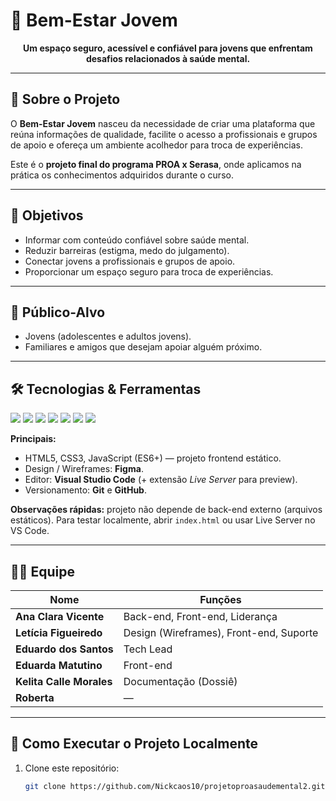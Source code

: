 # 🌱 Bem-Estar Jovem  

<p align="center">
  <strong>Um espaço seguro, acessível e confiável para jovens que enfrentam desafios relacionados à saúde mental.</strong>
</p>

---

## 📖 Sobre o Projeto  
O **Bem-Estar Jovem** nasceu da necessidade de criar uma plataforma que reúna informações de qualidade, facilite o acesso a profissionais e grupos de apoio e ofereça um ambiente acolhedor para troca de experiências.  

Este é o **projeto final do programa PROA x Serasa**, onde aplicamos na prática os conhecimentos adquiridos durante o curso.  

---

## 🎯 Objetivos
- Informar com conteúdo confiável sobre saúde mental.  
- Reduzir barreiras (estigma, medo do julgamento).  
- Conectar jovens a profissionais e grupos de apoio.  
- Proporcionar um espaço seguro para troca de experiências.

---

## 👥 Público-Alvo
- Jovens (adolescentes e adultos jovens).  
- Familiares e amigos que desejam apoiar alguém próximo.

---

## 🛠️ Tecnologias & Ferramentas
<p align="left">
  <img src="https://img.shields.io/badge/HTML5-E44D26?style=for-the-badge&logo=html5&logoColor=fff" />
  <img src="https://img.shields.io/badge/CSS3-264DE4?style=for-the-badge&logo=css3&logoColor=fff" />
  <img src="https://img.shields.io/badge/JavaScript-F7DF1E?style=for-the-badge&logo=javascript&logoColor=000" />
  <img src="https://img.shields.io/badge/Figma-F24E1E?style=for-the-badge&logo=figma&logoColor=fff" />
  <img src="https://img.shields.io/badge/VS%20Code-007ACC?style=for-the-badge&logo=visual-studio-code&logoColor=fff" />
  <img src="https://img.shields.io/badge/Git-000000?style=for-the-badge&logo=git&logoColor=F05032" />
  <img src="https://img.shields.io/badge/GitHub-181717?style=for-the-badge&logo=github&logoColor=fff" />
</p>

**Principais:**  
- HTML5, CSS3, JavaScript (ES6+) — projeto frontend estático.  
- Design / Wireframes: **Figma**.  
- Editor: **Visual Studio Code** (+ extensão *Live Server* para preview).  
- Versionamento: **Git** e **GitHub**.  

**Observações rápidas:** projeto não depende de back-end externo (arquivos estáticos). Para testar localmente, abrir `index.html` ou usar Live Server no VS Code.

---

## 👩‍💻 Equipe

| Nome                     | Funções                                    |
|--------------------------|--------------------------------------------|
| **Ana Clara Vicente**    | Back-end, Front-end, Liderança             |
| **Letícia Figueiredo**   | Design (Wireframes), Front-end, Suporte    |
| **Eduardo dos Santos**   | Tech Lead                                  |
| **Eduarda Matutino**     | Front-end                                  |
| **Kelita Calle Morales** | Documentação (Dossiê)                      |
| **Roberta**              | —                                          |

---

## 🚀 Como Executar o Projeto Localmente  
1. Clone este repositório:  
   ```bash
   git clone https://github.com/Nickcaos10/projetoproasaudemental2.git
    